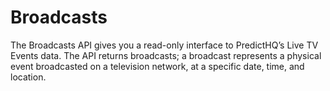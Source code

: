# Broadcasts

The Broadcasts API gives you a read-only interface to PredictHQ’s Live TV Events data. The API returns broadcasts; a broadcast represents a physical event broadcasted on a television network, at a specific date, time, and location.
